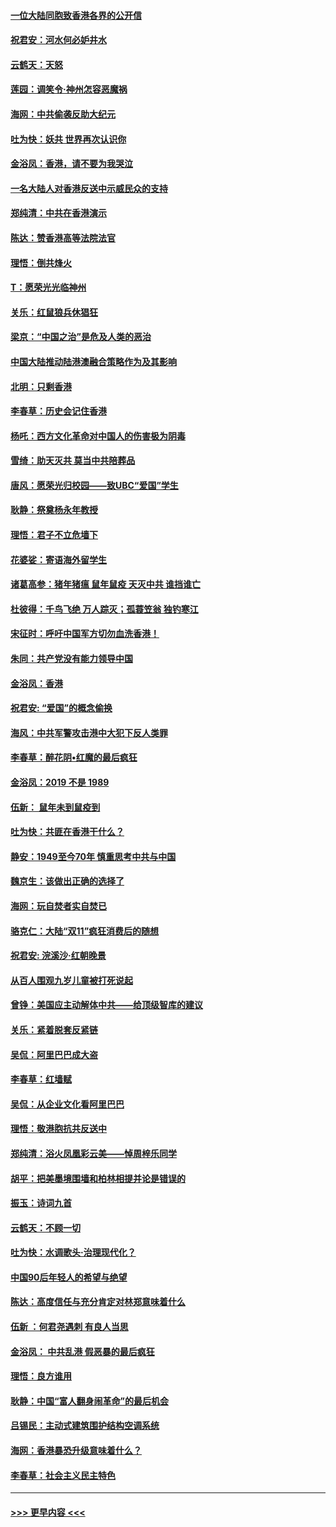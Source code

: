#### [一位大陆同胞致香港各界的公开信](../pages/nsc993/n11675761.md?t=11232122) 
#### [祝君安：河水何必妒井水](../pages/nsc993/n11675746.md?t=11232122) 
#### [云鹤天：天怒](../pages/nsc993/n11675718.md?t=11232122) 
#### [莲园：调笑令‧神州怎容恶魔祸](../pages/nsc993/n11675648.md?t=11232122) 
#### [海网：中共偷袭反助大纪元](../pages/nsc993/n11673515.md?t=11232122) 
#### [吐为快：妖共 世界再次认识你](../pages/nsc993/n11673506.md?t=11232122) 
#### [金浴凤：香港，请不要为我哭泣](../pages/nsc993/n11673248.md?t=11232122) 
#### [一名大陆人对香港反送中示威民众的支持](../pages/nsc993/n11672615.md?t=11232122) 
#### [郑纯清：中共在香港演示](../pages/nsc993/n11670539.md?t=11232122) 
#### [陈达：赞香港高等法院法官](../pages/nsc993/n11669542.md?t=11232122) 
#### [理悟：倒共烽火](../pages/nsc993/n11668844.md?t=11232122) 
#### [T：愿荣光光临神州](../pages/nsc993/n11668421.md?t=11232122) 
#### [关乐：红鼠狼兵休猖狂](../pages/nsc993/n11668378.md?t=11232122) 
#### [梁京：“中国之治”是危及人类的恶治](../pages/nsc993/n11668328.md?t=11232122) 
#### [中国大陆推动陆港澳融合策略作为及其影响](../pages/nsc993/n11668157.md?t=11232122) 
#### [北明：只剩香港](../pages/nsc993/n11668002.md?t=11232122) 
#### [李春草：历史会记住香港](../pages/nsc993/n11667927.md?t=11232122) 
#### [杨吒：西方文化革命对中国人的伤害极为阴毒](../pages/nsc993/n11664521.md?t=11232122) 
#### [雪绮：助天灭共 莫当中共陪葬品](../pages/nsc993/n11662650.md?t=11232122) 
#### [唐风：愿荣光归校园——致UBC“爱国”学生](../pages/nsc993/n11662194.md?t=11232122) 
#### [耿静：祭奠杨永年教授](../pages/nsc993/n11662514.md?t=11232122) 
#### [理悟：君子不立危墙下](../pages/nsc993/n11662172.md?t=11232122) 
#### [花婆娑：寄语海外留学生](../pages/nsc993/n11662121.md?t=11232122) 
#### [诸葛高参：猪年猪瘟 鼠年鼠疫 天灭中共 谁挡谁亡](../pages/nsc993/n11661980.md?t=11232122) 
#### [杜彼得：千鸟飞绝 万人踪灭；孤蓑笠翁 独钓寒江](../pages/nsc993/n11661170.md?t=11232122) 
#### [宋征时：呼吁中国军方切勿血洗香港！](../pages/nsc993/n11415318.md?t=11232122) 
#### [朱同：共产党没有能力领导中国](../pages/nsc993/n11660421.md?t=11232122) 
#### [金浴凤：香港](../pages/nsc993/n11660419.md?t=11232122) 
#### [祝君安: “爱国”的概念偷换](../pages/nsc993/n11659706.md?t=11232122) 
#### [海风：中共军警攻击港中大犯下反人类罪](../pages/nsc993/n11659632.md?t=11232122) 
#### [李春草：醉花阴•红魔的最后疯狂](../pages/nsc993/n11659287.md?t=11232122) 
#### [金浴凤：2019 不是 1989](../pages/nsc993/n11657663.md?t=11232122) 
#### [伍新： 鼠年未到鼠疫到](../pages/nsc993/n11655098.md?t=11232122) 
#### [吐为快：共匪在香港干什么？](../pages/nsc993/n11654891.md?t=11232122) 
#### [静安：1949至今70年 慎重思考中共与中国](../pages/nsc993/n11651244.md?t=11232122) 
#### [魏京生：该做出正确的选择了](../pages/nsc993/n11653084.md?t=11232122) 
#### [海网：玩自焚者实自焚已](../pages/nsc993/n11652423.md?t=11232122) 
#### [骆克仁：大陆“双11”疯狂消费后的随想](../pages/nsc993/n11652305.md?t=11232122) 
#### [祝君安: 浣溪沙·红朝晚景](../pages/nsc993/n11652258.md?t=11232122) 
#### [从百人围观九岁儿童被打死说起](../pages/nsc993/n11651030.md?t=11232122) 
#### [曾铮：美国应主动解体中共——给顶级智库的建议](../pages/nsc993/n11649888.md?t=11232122) 
#### [关乐：紧着脱套反紧链](../pages/nsc993/n11649069.md?t=11232122) 
#### [吴侃：阿里巴巴成大盗](../pages/nsc993/n11645523.md?t=11232122) 
#### [李春草：红墙赋](../pages/nsc993/n11646389.md?t=11232122) 
#### [吴侃：从企业文化看阿里巴巴](../pages/nsc993/n11645476.md?t=11232122) 
#### [理悟：敬港胞抗共反送中](../pages/nsc993/n11645466.md?t=11232122) 
#### [郑纯清：浴火凤凰彩云美——悼周梓乐同学](../pages/nsc993/n11645155.md?t=11232122) 
#### [胡平：把美墨境围墙和柏林相提并论是错误的](../pages/nsc993/n11645134.md?t=11232122) 
#### [振玉：诗词九首](../pages/nsc993/n11644081.md?t=11232122) 
#### [云鹤天：不顾一切](../pages/nsc993/n11643508.md?t=11232122) 
#### [吐为快：水调歌头·治理现代化？](../pages/nsc993/n11643485.md?t=11232122) 
#### [中国90后年轻人的希望与绝望](../pages/nsc993/n11642317.md?t=11232122) 
#### [陈达：高度信任与充分肯定对林郑意味着什么](../pages/nsc993/n11641441.md?t=11232122) 
#### [伍新 ：何君尧遇刺 有良人当思](../pages/nsc993/n11641503.md?t=11232122) 
#### [金浴凤： 中共乱港  假恶暴的最后疯狂](../pages/nsc993/n11641495.md?t=11232122) 
#### [理悟：良方谁用](../pages/nsc993/n11641463.md?t=11232122) 
#### [耿静：中国“富人翻身闹革命”的最后机会](../pages/nsc993/n11640655.md?t=11232122) 
#### [吕锡民：主动式建筑围护结构空调系统](../pages/nsc993/n11640168.md?t=11232122) 
#### [海网：香港暴恐升级意味着什么？](../pages/nsc993/n11635904.md?t=11232122) 
#### [李春草：社会主义民主特色](../pages/nsc993/n11634657.md?t=11232122) 

----
#### [ >>> 更早内容 <<< ](../indexes/nsc993-earlier.md)
